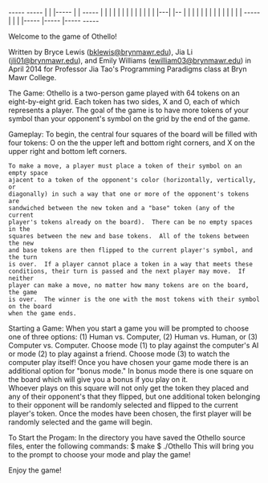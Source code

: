   -----	 ----- |   | |----- |	   |	   -----
 |     |   |   |   | |	    |	   |	  |     |
 |     |   |   |---| |--    |	   |	  |     |
 |     |   |   |   | |	    |	   |	  |     |
  -----    |   |   | |----- |----- |-----  ----- 

Welcome to the game of Othello!

Written by
	Bryce Lewis (bklewis@brynmawr.edu),
	Jia Li (jli01@brynmawr.edu), and
	Emily Williams (ewilliam03@brynmawr.edu) 
in April 2014 for Professor Jia Tao's Programming Paradigms class at Bryn Mawr College.

The Game:
	Othello is a two-person game played with 64 tokens on an eight-by-eight grid.
	Each token has two sides, X and O, each of which represents a player.  The goal
	of the game is to have more tokens of your symbol than your opponent's symbol on
	the grid by the end of the game.

Gameplay:
	To begin, the central four squares of the board will be filled with four tokens:
	O on the the upper left and bottom right corners, and X on the upper right and
	bottom left corners.

	To make a move, a player must place a token of their symbol on an empty space
	ajacent to a token of the opponent's color (horizontally, vertically, or
	diagonally) in such a way that one or more of the opponent's tokens are
	sandwiched between the new token and a "base" token (any of the current
	player's tokens already on the board).  There can be no empty spaces in the
	squares between the new and base tokens.  All of the tokens between the new
	and base tokens are then flipped to the current player's symbol, and the turn
	is over.  If a player cannot place a token in a way that meets these
	conditions, their turn is passed and the next player may move.  If neither
	player can make a move, no matter how many tokens are on the board, the game
	is over.  The winner is the one with the most tokens with their symbol on the board
	when the game ends.

Starting a Game: 
	When you start a game you will be prompted to choose one of three options:
		(1) Human vs. Computer, 
		(2) Human vs. Human, or 
		(3) Computer vs. Computer.
	Choose mode (1) to play against the computer's AI or mode (2) to play against a 
	friend.  Choose mode (3) to watch the computer play itself! Once you have chosen 
	your game mode there is an additional option for "bonus mode."  In bonus mode 
	there is one square on the board which will give you a bonus if you play on it.  
	Whoever plays on this square will not only get the token they placed and any 
	of their opponent's that they flipped, but one additional token belonging to 
	their opponent will be randomly selected and flipped to the current player's 
	token.  Once the modes have been chosen, the first player will be randomly 
	selected and the game will begin.

To Start the Progam:
	In the directory you have saved the Othello source files, enter the following commands:
		$ make
		$ ./Othello
	This will bring you to the prompt to choose your mode and play the game!
	
Enjoy the game!
